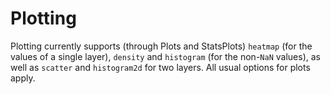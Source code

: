# Plotting

Plotting currently supports (through Plots and StatsPlots) `heatmap` (for the
values of a single layer), `density` and `histogram` (for the non-`NaN` values),
as well as `scatter` and `histogram2d` for two layers. All usual options for
plots apply.
